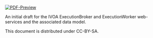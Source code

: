 [![PDF-Preview](https://img.shields.io/badge/Preview-PDF-blue)](../../releases/download/auto-pdf-preview/ExecutionBroker-draft.pdf)

An initial draft for the IVOA ExecutionBroker and ExecutionWorker web-services and the associated data model.

This document is distributed under CC-BY-SA.

